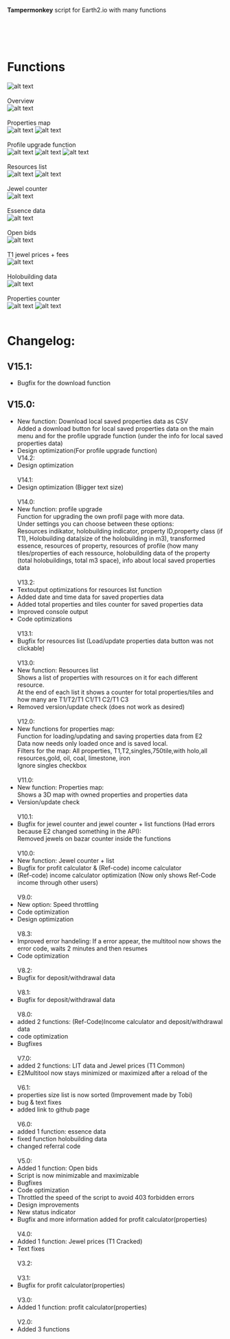 <b>Tampermonkey</b> script for Earth2.io with many functions<br>
<br>
<br>
<br>
<br>
# Functions <br>
![alt text](https://github.com/ExKcir/Earth2Scripts/blob/main/English/E2Multitool/previews/1.PNG?raw=true)
<br>
<br>
Overview <br>
![alt text](https://github.com/ExKcir/Earth2Scripts/blob/main/English/E2Multitool/previews/4.PNG?raw=true)
<br>
<br>
Properties map <br>
![alt text](https://github.com/ExKcir/Earth2Scripts/blob/main/English/E2Multitool/previews/10.png?raw=true)
![alt text](https://github.com/ExKcir/Earth2Scripts/blob/main/English/E2Multitool/previews/11.png?raw=true)
<br>
<br>
Profile upgrade function <br>
![alt text](https://github.com/ExKcir/Earth2Scripts/blob/main/English/E2Multitool/previews/14.png?raw=true)
![alt text](https://github.com/ExKcir/Earth2Scripts/blob/main/English/E2Multitool/previews/15.png?raw=true)
![alt text](https://github.com/ExKcir/Earth2Scripts/blob/main/English/E2Multitool/previews/16.png?raw=true)
<br>
<br>
Resources list <br>
![alt text](https://github.com/ExKcir/Earth2Scripts/blob/main/English/E2Multitool/previews/12.png?raw=true)
![alt text](https://github.com/ExKcir/Earth2Scripts/blob/main/English/E2Multitool/previews/13.png?raw=true)
<br>
<br>
Jewel counter <br>
![alt text](https://github.com/ExKcir/Earth2Scripts/blob/main/English/E2Multitool/previews/2.PNG?raw=true)
<br>
<br>
Essence data <br>
![alt text](https://github.com/ExKcir/Earth2Scripts/blob/main/English/E2Multitool/previews/8.PNG?raw=true)
<br>
<br>
Open bids <br>
![alt text](https://github.com/ExKcir/Earth2Scripts/blob/main/English/E2Multitool/previews/9.PNG?raw=true)
<br>
<br>
T1 jewel prices + fees <br>
![alt text](https://github.com/ExKcir/Earth2Scripts/blob/main/English/E2Multitool/previews/3.PNG?raw=true)
<br>
<br>
Holobuilding data <br>
![alt text](https://github.com/ExKcir/Earth2Scripts/blob/main/English/E2Multitool/previews/5.PNG?raw=true)
<br>
<br>
Properties counter <br>
![alt text](https://github.com/ExKcir/Earth2Scripts/blob/main/English/E2Multitool/previews/6.PNG?raw=true)
![alt text](https://github.com/ExKcir/Earth2Scripts/blob/main/English/E2Multitool/previews/7.PNG?raw=true)
<br>
<br>

# <b>Changelog:</b><br>

## V15.1:<br>
- Bugfix for the download function<br>
## V15.0:<br>
- New function: Download local saved properties data as CSV<br>
Added a download button for local saved properties data on the main menu and for the profile upgrade function (under the info for local saved properties data)<br>
- Design optimization(For profile upgrade function)<br>
V14.2:<br> 
- Design optimization<br><br>
V14.1:<br> 
- Design optimization (Bigger text size)<br><br>
V14.0:<br> 
- New function: profile upgrade<br>
Function for upgrading the own profil page with more data.<br>
Under settings you can choose between these options:<br>
Resources indikator, holobuilding indicator, property ID,property class (if T1), Holobuilding data(size of the holobuilding in m3), transformed essence, resources of property, resources of profile (how many tiles/properties of each ressource, holobuilding data of the property (total holobuildings, total m3 space), info about local saved properties data<br><br>
V13.2:<br> 
- Textoutput optimizations for resources list function <br>
- Added date and time data for saved properties data <br>
- Added total properties and tiles counter for saved properties data <br>
- Improved console output <br>
- Code optimizations <br><br>
V13.1:<br>
- Bugfix for resources list (Load/update properties data button was not clickable) <br><br>
V13.0:<br>
- New function: Resources list <br>
Shows a list of properties with resources on it for each different resource.<br>
At the end of each list it shows a counter for total properties/tiles and how many are T1/T2/T1 C1/T1 C2/T1 C3 <br>
- Removed version/update check (does not work as desired) <br><br>
V12.0:<br>
- New functions for properties map:<br>
Function for loading/updating and saving properties data from E2<br>
Data now needs only loaded once and is saved local.<br>
Filters for the map: All properties, T1,T2,singles,750tile,with holo,all resources,gold, oil, coal, limestone, iron<br>
Ignore singles checkbox  <br><br>
V11.0:<br>
- New function: Properties map:<br>
Shows a 3D map with owned properties and properties data<br>
- Version/update check<br><br>
V10.1:<br>
- Bugfix for jewel counter and jewel counter + list functions (Had errors because E2 changed something in the API):<br>
Removed jewels on bazar counter inside the functions <br><br>
V10.0:<br>
- New function: Jewel counter + list
- Bugfix for profit calculator & (Ref-code) income calculator
- (Ref-code) income calculator optimization (Now only shows Ref-Code income through other users)<br><br>
V9.0:<br>
- New option: Speed throttling
- Code optimization 
- Design optimization<br><br>
V8.3:<br>
- Improved error handeling: If a error appear, the multitool now shows the error code, waits 2 minutes and then resumes
- Code optimization <br><br>
V8.2:<br>
- Bugfix for deposit/withdrawal data<br><br>
V8.1:<br>
- Bugfix for deposit/withdrawal data<br><br>
V8.0:<br>
- added 2 functions: (Ref-Code)Income calculator and deposit/withdrawal data
- code optimization
- Bugfixes <br><br>
V7.0:  <br>
- added 2 functions: LIT data and Jewel prices (T1 Common)
- E2Multitool now stays minimized or maximized after a reload of the  <br><br>
V6.1:  <br>
- properties size list is now sorted (Improvement made by Tobi)
- bug & text fixes
- added link to github page <br><br>
V6.0:  <br>
- added 1 function: essence data
- fixed function holobuilding data
- changed referral code <br><br>
V5.0:  <br>
- Added 1 function: Open bids
- Script is now minimizable and maximizable
- Bugfixes<br>
- Code optimization <br>
- Throttled the speed of the script to avoid 403 forbidden errors<br>
- Design improvements <br>
- New status indicator <br>
- Bugfix and more information added for profit calculator(properties)<br><br>
V4.0: <br>
- Added 1 function: Jewel prices (T1 Cracked)<br>
- Text fixes<br><br>
V3.2: <br><br>
V3.1: <br>
- Bugfix for profit calculator(properties)<br><br>
V3.0: <br>
- Added 1 function: profit calculator(properties)<br><br>
V2.0:  <br>
- Added 3 functions <br><br>











<br>




